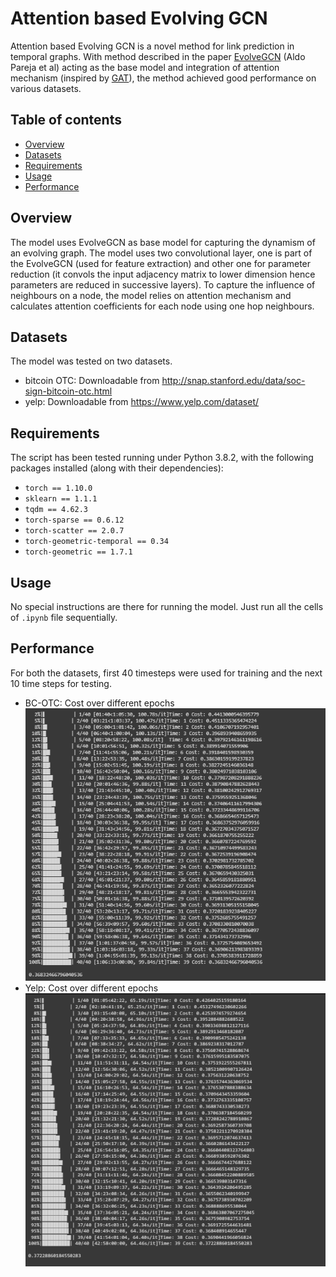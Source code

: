 # Attention based Evolving GCN

Attention based Evolving GCN is a novel method for link prediction in temporal graphs. With method described in the paper [EvolveGCN](https://arxiv.org/abs/1902.10191) (Aldo Pareja et al) acting as the base model and integration of attention mechanism (inspired by [GAT](https://arxiv.org/abs/1710.10903)), the method achieved good performance on various datasets.

## Table of contents

- [Overview](#overview)
- [Datasets](#datasets)
- [Requirements](#requirements)
- [Usage](#usage)
- [Performance](#performance)

## Overview

The model uses EvolveGCN as base model for capturing the dynamism of an evolving graph. The model uses two convolutional layer, one is part of the EvolveGCN (used for feature extraction) and other one for parameter reduction (it convols the input adjacency matrix to lower dimension hence parameters are reduced in successive layers).
To capture the influence of neighbours on a node, the model relies on attention mechanism and calculates attention coefficients for each node using one hop neighbours.

## Datasets

The model was tested on two datasets.
- bitcoin OTC: Downloadable from http://snap.stanford.edu/data/soc-sign-bitcoin-otc.html
- yelp: Downloadable from https://www.yelp.com/dataset/

## Requirements

The script has been tested running under Python 3.8.2, with the following packages installed (along with their dependencies):
- `torch == 1.10.0`
- `sklearn == 1.1.1`
- `tqdm == 4.62.3`
- `torch-sparse == 0.6.12`
- `torch-scatter == 2.0.7`
- `torch-geometric-temporal == 0.34 `
- `torch-geometric == 1.7.1`

## Usage

No special instructions are there for running the model. Just run all the cells of `.ipynb` file sequentially. 

## Performance

For both the datasets, first 40 timesteps were used for training and the next 10 time steps for testing.
- BC-OTC: Cost over different epochs<br>
![Model performance on BC-OTC dataset](./images/bc-otc.PNG)
- Yelp: Cost over different epochs<br>
![Model performance on Yelp dataset](./images/yelp_cost.PNG)
